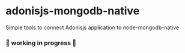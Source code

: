 # adonisjs-mongodb-native

Simple tools to connect Adonisjs application to node-mongodb-native

### 🚧 working in progress 🚧
